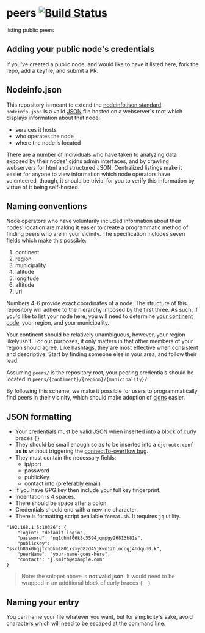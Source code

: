 # peers [![Build Status](https://secure.travis-ci.org/hyperboria/peers.png)](http://travis-ci.org/hyperboria/peers)

listing public peers

## Adding your public node's credentials

If you've created a public node, and would like to have it listed here, fork the repo, add a keyfile, and submit a PR.

## Nodeinfo.json

This repository is meant to extend the [nodeinfo.json standard](https://github.com/hyperboria/docs/blob/master/cjdns/nodeinfo-json.md "nodeinfo.json standard, from Hyperboria's docs repo").
`nodeinfo.json` is a valid [JSON](http://www.json.org/ "the Javascript Object Notation standard") file hosted on a webserver's root which displays information about that node:

* services it hosts
* who operates the node
* where the node is located

There are a number of individuals who have taken to analyzing data exposed by their nodes' cjdns admin interfaces, and by crawling webservers for html and structured JSON.
Centralized listings make it easier for anyone to view information which node operators have volunteered, though, it should be trivial for you to verify this information by virtue of it being self-hosted.

## Naming conventions

Node operators who have voluntarily included information about their nodes' location are making it easier to create a programmatic method of finding peers who are in your vicinity.
The specification includes seven fields which make this possible:

1. continent
2. region
3. municipality
4. latitude
5. longitude
6. altitude
7. uri

Numbers 4-6 provide exact coordinates of a node. The structure of this repository will adhere to the hierarchy imposed by the first three.
As such, if you'd like to list your node here, you will need to determine [your continent code](https://github.com/hyperboria/docs/blob/master/cjdns/nodeinfo-json.md#regarding-continent-codes), your region, and your municipality.

Your continent should be relatively unambiguous, however, your region likely isn't.
For our purposes, it only matters in that other members of your region should agree.
Like hashtags, they are most effective when consistent and descriptive.
Start by finding someone else in your area, and follow their lead.

Assuming `peers/` is the repository root, your peering credentials should be located in `peers/{continent}/{region}/{municipality}/`.

By following this scheme, we make it possible for users to programmatically find peers in their vicinity, which should make adoption of [cjdns](https://github.com/cjdelisle/cjdns) easier.

## JSON formatting

* Your credentials must be [valid JSON](http://jsonlint.com/) when inserted into a block of curly braces `{}`
* They should be small enough so as to be inserted into a `cjdroute.conf` **as is** without triggering the [connectTo-overflow bug](https://github.com/hyperboria/docs/blob/master/bugs/connectTo-overflow.md).
* They must contain the necessary fields:
  + ip/port
  + password
  + publicKey
  + contact info (preferably email)
* If you have GPG key then include your full key fingerprint.
* Indentation is 4 spaces.
* There should be space after a colon.
* Credentials should end with a newline character.
* There is formatting script available `format.sh`. It requires `jq` utility.


```
"192.168.1.5:10326": {
    "login": "default-login",
    "password": "nq1uhmf06k8c5594jqmpgy26813b81s",
    "publicKey": "ssxlh80x0bqjfrnbkm1801xsxyd8zd45jkwn1zhlnccqj4hdqun0.k",
    "peerName": "your-name-goes-here",
    "contact": "j.smith@example.com"
}

```

> Note: the snippet above is **not valid json**. It would need to be wrapped in an additional block of curly braces `{  }`

## Naming your entry

You can name your file whatever you want, but for simplicity's sake, avoid characters which will need to be escaped at the command line.
